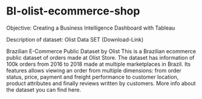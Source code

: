 # BI-olist-ecommerce-shop

Objective: Creating a Business Intelligence Dashboard with Tableau

Description of dataset: Olist Data SET (Download-Link)

Brazilian E-Commerce Public Dataset by Olist
This is a Brazilian ecommerce public dataset of orders made at Olist Store. The dataset has information of 100k orders from 2016 to 2018 made at multiple marketplaces in Brazil. Its features allows viewing an order from multiple dimensions: from order status, price, payment and freight performance to customer location, product attributes and finally reviews written by customers. More info about the dataset you can find here.
